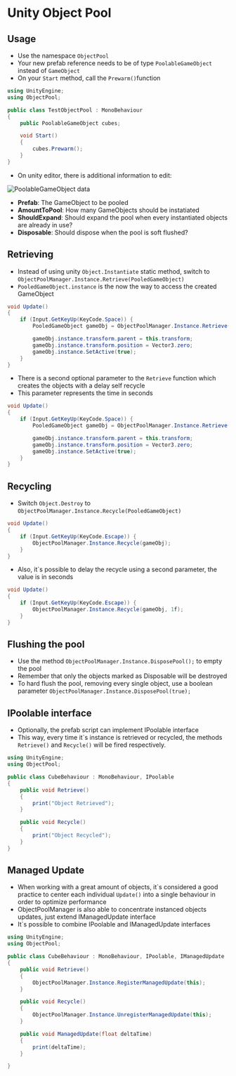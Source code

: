 # Unity Object Pool

## Usage

- Use the namespace ``` ObjectPool ```
- Your new prefab reference needs to be of type ``` PoolableGameObject ``` instead of ``` GameObject ```
- On your ``` Start ``` method, call the ``` Prewarm() ```function

```C#
using UnityEngine;
using ObjectPool;

public class TestObjectPool : MonoBehaviour
{
    public PoolableGameObject cubes;

    void Start()
    {
        cubes.Prewarm();
    }
}
```

- On unity editor, there is additional information to edit:

![PoolableGameObject data](https://gist.githubusercontent.com/rodrigoueda/c6a714d7cbbdc58641b89679e06d5efb/raw/5a93d4db1ace6263f98ab0dd587bd95aa89401e5/PoolableGameObject_Data.png)

- **Prefab**: The GameObject to be pooled
- **AmountToPool**: How many GameObjects should be instatiated
- **ShouldExpand**: Should expand the pool when every instantiated objects are already in use?
- **Disposable**: Should dispose when the pool is soft flushed?

## Retrieving

- Instead of using unity ``` Object.Instantiate ``` static method, switch to ``` ObjectPoolManager.Instance.Retrieve(PooledGameObject) ```
- ``` PooledGameObject.instance ``` is the now the way to access the created GameObject

```C#
void Update()
{
    if (Input.GetKeyUp(KeyCode.Space)) {
        PooledGameObject gameObj = ObjectPoolManager.Instance.Retrieve(cubes);

        gameObj.instance.transform.parent = this.transform;
        gameObj.instance.transform.position = Vector3.zero;
        gameObj.instance.SetActive(true);
    }
}
```

- There is a second optional parameter to the ``` Retrieve ``` function which creates the objects with a delay self recycle
- This parameter represents the time in seconds

```C#
void Update()
{
    if (Input.GetKeyUp(KeyCode.Space)) {
        PooledGameObject gameObj = ObjectPoolManager.Instance.Retrieve(cubes, 2f);

        gameObj.instance.transform.parent = this.transform;
        gameObj.instance.transform.position = Vector3.zero;
        gameObj.instance.SetActive(true);
    }
}
```

## Recycling

- Switch ``` Object.Destroy ``` to ``` ObjectPoolManager.Instance.Recycle(PooledGameObject) ```

```C#
void Update()
{
    if (Input.GetKeyUp(KeyCode.Escape)) {
        ObjectPoolManager.Instance.Recycle(gameObj);
    }
}
```

- Also, it`s possible to delay the recycle using a second parameter, the value is in seconds

```C#
void Update()
{
    if (Input.GetKeyUp(KeyCode.Escape)) {
        ObjectPoolManager.Instance.Recycle(gameObj, 1f);
    }
}
```

## Flushing the pool

- Use the method ``` ObjectPoolManager.Instance.DisposePool(); ``` to empty the pool
- Remember that only the objects marked as Disposable will be destroyed
- To hard flush the pool, removing every single object, use a boolean parameter ``` ObjectPoolManager.Instance.DisposePool(true); ```

## IPoolable interface

- Optionally, the prefab script can implement IPoolable interface
- This way, every time it`s instance is retrieved or recycled, the methods ``` Retrieve() ``` and ``` Recycle() ``` will be fired respectively.

```C#
using UnityEngine;
using ObjectPool;

public class CubeBehaviour : MonoBehaviour, IPoolable
{
    public void Retrieve()
    {
        print("Object Retrieved");
    }

    public void Recycle()
    {
        print("Object Recycled");
    }
}
```

## Managed Update

- When working with a great amount of objects, it`s considered a good practice to center each individual ``` Update() ``` into a single behaviour in order to optimize performance
- ObjectPoolManager is also able to concentrate instanced objects updates, just extend IManagedUpdate interface
- It`s possible to combine IPoolable and IManagedUpdate interfaces

```C#
using UnityEngine;
using ObjectPool;

public class CubeBehaviour : MonoBehaviour, IPoolable, IManagedUpdate
{
    public void Retrieve()
    {
        ObjectPoolManager.Instance.RegisterManagedUpdate(this);
    }

    public void Recycle()
    {
        ObjectPoolManager.Instance.UnregisterManagedUpdate(this);
    }

    public void ManagedUpdate(float deltaTime)
    {
        print(deltaTime);
    }

}
```